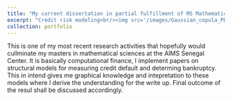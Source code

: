```yaml
---
title: "My current dissertation in partial fulfillment of MS Mathematical Sciences(Big Data|Finance)"
excerpt: "Credit risk modeling<br/><img src='/images/Gaussian_copula_PDF.png'>"
collection: portfolio
---
```


This is one of my most recent research activities that hopefully would cullminate my masters in mathematical sciences at the AIMS Senegal Center. It is basically computational finance, I implement papers on structural models for measuring credit default and determing bankruptcy. This in intend gives me graphical knowledge and intepretation to these models where I derive the understanding for the write up. Final outcome of the resul shall be discussed accordingly.
